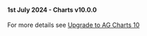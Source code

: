 #### 1st July 2024 - Charts v10.0.0

For more details see [Upgrade to AG Charts 10](https://ag-grid.com/charts/javascript/upgrade-to-ag-charts-10/)

